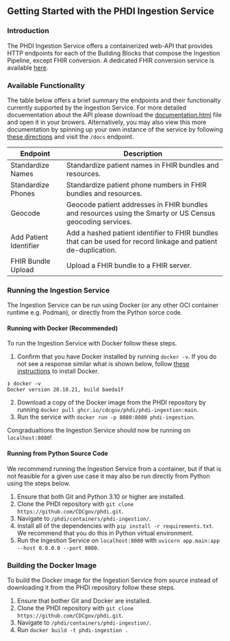 ## Getting Started with the PHDI Ingestion Service

### Introduction
The PHDI Ingestion Service offers a containerized web-API that provides HTTP endpoints for each of the Building Blocks that compose the Ingestion Pipeline, except FHIR conversion. A dedicated FHIR conversion service is available [here](../fhir-converter/).

### Available Functionality

The table below offers a brief summary the endpoints and their functionalty currently supported by the Ingestion Service. For more detailed docuementation about the API please download the [documentation.html](documentation.html) file and open it in your browers. Alternatively, you may also view this more documentation by spinning up your own instance of the service by following [these directions](#running-the-ingestion-service) and visit the `/docs` endpoint.

| Endpoint | Description |
| -------- | ----------- |
| Standardize Names | Standardize patient names in FHIR bundles and resources. |
| Standardize Phones | Standardize patient phone numbers in FHIR bundles and resources. |
| Geocode | Geocode patient addresses in FHIR bundles and resources using the Smarty or US Census geocoding services. |
| Add Patient Identifier | Add a hashed patient identifier to FHIR bundles that can be used for record linkage and patient de-duplication. |
| FHIR Bundle Upload | Upload a FHIR bundle to a FHIR server. |


### Running the Ingestion Service

The Ingestion Service can be run using Docker (or any other OCI container runtime e.g. Podman), or directly from the Python sorce code.

#### Running with Docker (Recommended)

To run the Ingestion Service with Docker follow these steps.
1. Confirm that you have Docker installed by running `docker -v`. If you do not see a response similar what is shown below, follow [these instructions](https://docs.docker.com/get-docker/) to install Docker.
```
❯ docker -v
Docker version 20.10.21, build baeda1f
``` 
2. Download a copy of the Docker image from the PHDI repository by running `docker pull ghcr.io/cdcgov/phdi/phdi-ingestion:main`.
3. Run the service with `docker run -p 8080:8080 phdi-ingestion`.

Congradualtions the Ingestion Service should now be running on `localhost:8080`!

#### Running from Python Source Code

We recommend running the Ingestion Service from a container, but if that is not feasible for a given use case it may also be run directly from Python using the steps below.

1. Ensure that both Git and Python 3.10 or higher are installed.
2. Clone the PHDI repository with `git clone https://github.com/CDCgov/phdi.git`.
3. Navigate to `/phdi/containers/phdi-ingestion/`.
4. Install all of the dependencies with `pip install -r requirements.txt`. We recommend that you do this in Python virtual environment.
5. Run the Ingestion Service on `localhost:8080` with `uvicorn app.main:app --host 0.0.0.0 --port 8080`. 

### Building the Docker Image

To build the Docker image for the Ingestion Service from source instead of downloading it from the PHDI repository follow these steps.
1. Ensure that bother Git and Docker are installed.
2. Clone the PHDI repository with `git clone https://github.com/CDCgov/phdi.git`.
3. Navigate to `/phdi/containers/phdi-ingestion/`.
4. Run `docker build -t phdi-ingestion .` 
